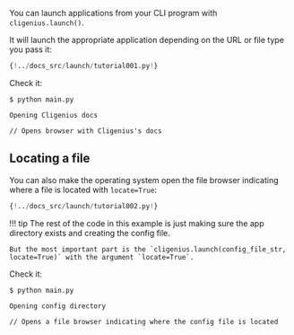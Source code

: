 You can launch applications from your CLI program with `cligenius.launch()`.

It will launch the appropriate application depending on the URL or file type you pass it:

```Python hl_lines="6"
{!../docs_src/launch/tutorial001.py!}
```

Check it:

<div class="termy">

```console
$ python main.py

Opening Cligenius docs

// Opens browser with Cligenius's docs
```

</div>

## Locating a file

You can also make the operating system open the file browser indicating where a file is located with `locate=True`:

```Python hl_lines="17"
{!../docs_src/launch/tutorial002.py!}
```

!!! tip
    The rest of the code in this example is just making sure the app directory exists and creating the config file.

    But the most important part is the `cligenius.launch(config_file_str, locate=True)` with the argument `locate=True`.

Check it:

<div class="termy">

```console
$ python main.py

Opening config directory

// Opens a file browser indicating where the config file is located
```

</div>
